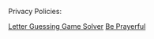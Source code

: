 Privacy Policies:

[Letter Guessing Game Solver](LetterGuessingGamePrivacyPolicy.html)
[Be Prayerful](BePrayerfulPrivacyPolicy.html)
